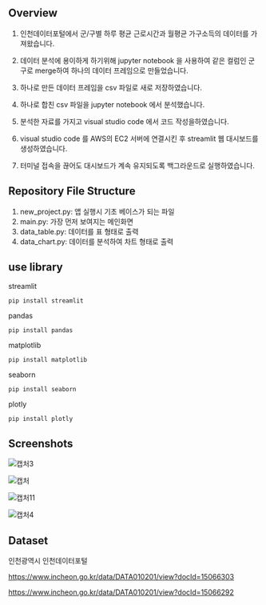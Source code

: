 ## Overview

1. 인천데이터포털에서 군/구별 하루 평균 근로시간과 월평균 가구소득의 데이터를 가져왔습니다.

2. 데이터 분석에 용이하게 하기위해 jupyter notebook 을 사용하여 같은 컬럼인 군구로 merge하여 하나의 데이터 프레임으로 만들었습니다.

3. 하나로 만든 데이터 프레임을 csv 파일로 새로 저장하였습니다.

4. 하나로 합친 csv 파일을 jupyter notebook 에서 분석했습니다.

5. 분석한 자료를 가지고 visual studio code 에서 코드 작성을하였습니다.

6. visual studio code 를 AWS의 EC2 서버에 연결시킨 후 streamlit 웹 대시보드를 생성하였습니다.

7. 터미널 접속을 끊어도 대시보드가 계속 유지되도록 백그라운드로 실행하였습니다.



## Repository File Structure

1. new_project.py: 앱 실행시 기초 베이스가 되는 파일
2. main.py: 가장 먼저 보여지는 메인화면
3. data_table.py: 데이터를 표 형태로 출력
4. data_chart.py: 데이터를 분석하여 차트 형태로 출력


## use library
streamlit
```
pip install streamlit
```

pandas
```
pip install pandas
```

matplotlib
```
pip install matplotlib
```

seaborn
```
pip install seaborn
```

plotly
```
pip install plotly
```


## Screenshots
![캡처3](https://user-images.githubusercontent.com/120348588/209498706-7b38aee9-af3b-453e-a8ea-1b55c0085a7f.PNG)

![캡처](https://user-images.githubusercontent.com/120348588/209498832-ce85394d-8f8f-4c3f-b097-4651942145ee.PNG)

![캡처11](https://user-images.githubusercontent.com/120348588/209498834-5a68afd3-7cc2-4d6a-a2bd-e28f550e87e2.PNG)

![캡처4](https://user-images.githubusercontent.com/120348588/209498835-4b70a543-9b0a-42cf-893b-b081ec40fe90.PNG)






## Dataset

인천광역시 인천데이터포털

https://www.incheon.go.kr/data/DATA010201/view?docId=15066303

https://www.incheon.go.kr/data/DATA010201/view?docId=15066292
